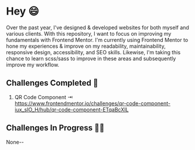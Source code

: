 # Hey :smile:
Over the past year, I've designed & developed websites for both myself and various clients. With this repository, I want to focus on improving my fundamentals with Frontend Mentor. I'm currently using Frontend Mentor to hone my experiences & improve on my readability, maintainability, responsive design, accessibility, and SEO skills. Likewise, I'm taking this chance to learn scss/sass to improve in these areas and subsequently improve my workflow.

## Challenges Completed :partying_face:
1. QR Code Component ⇥ 
   <br /> https://www.frontendmentor.io/challenges/qr-code-component-iux_sIO_H/hub/qr-code-component-ETqaBcXIL

## Challenges In Progress :face_with_spiral_eyes:
None--
